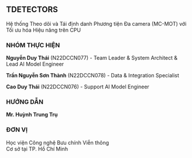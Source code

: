 <section 
  data-background-video="/videos/tech-background.mp4" 
  data-background-video-loop="true" 
  data-background-video-muted="true" 
  data-background-opacity="1"
  class="flex flex-col justify-center items-center h-full text-center px-6"
>
  <!-- Tiêu đề chính -->
  <h1 class="!text-[150px] font-black !text-tech-highlight !tracking-tight drop-shadow-lg text-shadow-xl">
    TDETECTORS
  </h1>

  <!-- Tiêu đề phụ -->
  <p class="text-5xl mt-8 !text-gray-100 font-bold max-w-9xl mx-auto fragment fade-up drop-shadow-md text-shadow">
    Hệ thống Theo dõi và Tái định danh Phương tiện Đa camera (MC-MOT) với Tối ưu hóa Hiệu năng trên CPU
  </p>

  <!-- Divider -->
  <div class="w-1/5 h-1 bg-tech-highlight/80 my-14 fragment fade-up rounded-full shadow-lg"></div>

  <!-- Thông tin nhóm -->
  <div class="w-full max-w-7xl mx-auto text-lg md:text-xl fragment fade-up">
    <div class="grid grid-cols-1 md:grid-cols-3 gap-8 text-left">
      <!-- Cột thông tin nhóm -->
      <div class="col-span-2">
        <h3 class="!text-5xl !text-tech-highlight mb-4 border-b border-tech-highlight/50 pb-2 font-bold drop-shadow">
          NHÓM THỰC HIỆN
        </h3>
        <p class="text-white text-3xl"><strong class="text-white drop-shadow">Nguyễn Duy Thái</strong> (N22DCCN077) - <span class="text-white">Team Leader & System Architect & Lead AI Model Engineer</span></p>
        <p class="text-white mt-3 text-3xl"><strong class="text-white drop-shadow">Trần Nguyễn Sơn Thành</strong> (N22DCCN078) - <span class="text-white">Data & Integration Specialist</span></p>
        <p class="text-white mt-3 text-3xl"><strong class="text-white drop-shadow">Cao Duy Thái</strong> (N22DCCN076) - <span class="text-white">
        Support AI Model Engineer</span></p>
      </div>
      <!-- Hướng dẫn + Đơn vị -->
      <div>
        <h3 class="!text-5xl !text-tech-highlight mb-4 border-b border-tech-highlight/50 pb-2 font-bold drop-shadow">
          HƯỚNG DẪN
        </h3>
        <p class="text-white text-3xl"><strong class="text-white drop-shadow">Mr. Huỳnh Trung Trụ</strong></p>
        <h3 class="!text-5xl !text-tech-highlight mt-8 mb-4 border-b border-tech-highlight/50 pb-2 font-bold drop-shadow">
          ĐƠN VỊ
        </h3>
        <p class="text-white text-3xl leading-relaxed  drop-shadow">
          Học viện Công nghệ Bưu chính Viễn thông<br>Cơ sở tại TP. Hồ Chí Minh
        </p>
      </div>
    </div>
  </div>
</section>
